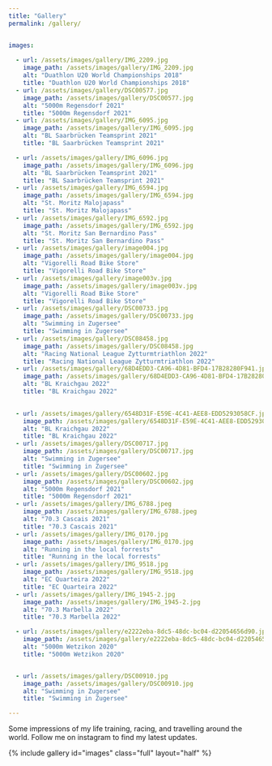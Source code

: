 ```yaml
---
title: "Gallery"
permalink: /gallery/


images:
 
  - url: /assets/images/gallery/IMG_2209.jpg
    image_path: /assets/images/gallery/IMG_2209.jpg
    alt: "Duathlon U20 World Championships 2018"
    title: "Duathlon U20 World Championships 2018"
  - url: /assets/images/gallery/DSC00577.jpg
    image_path: /assets/images/gallery/DSC00577.jpg
    alt: "5000m Regensdorf 2021"
    title: "5000m Regensdorf 2021"
  - url: /assets/images/gallery/IMG_6095.jpg
    image_path: /assets/images/gallery/IMG_6095.jpg
    alt: "BL Saarbrücken Teamsprint 2021"
    title: "BL Saarbrücken Teamsprint 2021"

  - url: /assets/images/gallery/IMG_6096.jpg
    image_path: /assets/images/gallery/IMG_6096.jpg
    alt: "BL Saarbrücken Teamsprint 2021"
    title: "BL Saarbrücken Teamsprint 2021"
  - url: /assets/images/gallery/IMG_6594.jpg
    image_path: /assets/images/gallery/IMG_6594.jpg
    alt: "St. Moritz Malojapass"
    title: "St. Moritz Malojapass"
  - url: /assets/images/gallery/IMG_6592.jpg
    image_path: /assets/images/gallery/IMG_6592.jpg
    alt: "St. Moritz San Bernardino Pass"
    title: "St. Moritz San Bernardino Pass"
  - url: /assets/images/gallery/image004.jpg
    image_path: /assets/images/gallery/image004.jpg
    alt: "Vigorelli Road Bike Store"
    title: "Vigorelli Road Bike Store"
  - url: /assets/images/gallery/image003v.jpg
    image_path: /assets/images/gallery/image003v.jpg
    alt: "Vigorelli Road Bike Store"
    title: "Vigorelli Road Bike Store"
  - url: /assets/images/gallery/DSC00733.jpg
    image_path: /assets/images/gallery/DSC00733.jpg
    alt: "Swimming in Zugersee"
    title: "Swimming in Zugersee"
  - url: /assets/images/gallery/DSC08458.jpg
    image_path: /assets/images/gallery/DSC08458.jpg
    alt: "Racing National League Zytturmtriathlon 2022"
    title: "Racing National League Zytturmtriathlon 2022"
  - url: /assets/images/gallery/68D4EDD3-CA96-4D81-BFD4-17B28280F941.jpg
    image_path: /assets/images/gallery/68D4EDD3-CA96-4D81-BFD4-17B28280F941.jpg
    alt: "BL Kraichgau 2022"
    title: "BL Kraichgau 2022"
    

  - url: /assets/images/gallery/6548D31F-E59E-4C41-AEE8-EDD5293058CF.jpg
    image_path: /assets/images/gallery/6548D31F-E59E-4C41-AEE8-EDD5293058CF.jpg
    alt: "BL Kraichgau 2022"
    title: "BL Kraichgau 2022"
  - url: /assets/images/gallery/DSC00717.jpg
    image_path: /assets/images/gallery/DSC00717.jpg
    alt: "Swimming in Zugersee"
    title: "Swimming in Zugersee"
  - url: /assets/images/gallery/DSC00602.jpg
    image_path: /assets/images/gallery/DSC00602.jpg
    alt: "5000m Regensdorf 2021"
    title: "5000m Regensdorf 2021"
  - url: /assets/images/gallery/IMG_6788.jpeg
    image_path: /assets/images/gallery/IMG_6788.jpeg
    alt: "70.3 Cascais 2021"
    title: "70.3 Cascais 2021"
  - url: /assets/images/gallery/IMG_0170.jpg
    image_path: /assets/images/gallery/IMG_0170.jpg
    alt: "Running in the local forrests"
    title: "Running in the local forrests"
  - url: /assets/images/gallery/IMG_9518.jpg
    image_path: /assets/images/gallery/IMG_9518.jpg
    alt: "EC Quarteira 2022"
    title: "EC Quarteira 2022"
  - url: /assets/images/gallery/IMG_1945-2.jpg
    image_path: /assets/images/gallery/IMG_1945-2.jpg
    alt: "70.3 Marbella 2022"
    title: "70.3 Marbella 2022"

  - url: /assets/images/gallery/e2222eba-8dc5-48dc-bc04-d22054656d90.jpg
    image_path: /assets/images/gallery/e2222eba-8dc5-48dc-bc04-d22054656d90.jpg
    alt: "5000m Wetzikon 2020"
    title: "5000m Wetzikon 2020"


  - url: /assets/images/gallery/DSC00910.jpg
    image_path: /assets/images/gallery/DSC00910.jpg
    alt: "Swimming in Zugersee"
    title: "Swimming in Zugersee"

---
```


Some impressions of my life training, racing, and travelling around the world. Follow me on instagram to find my latest updates.

{% include gallery id="images" class="full" layout="half" %}


